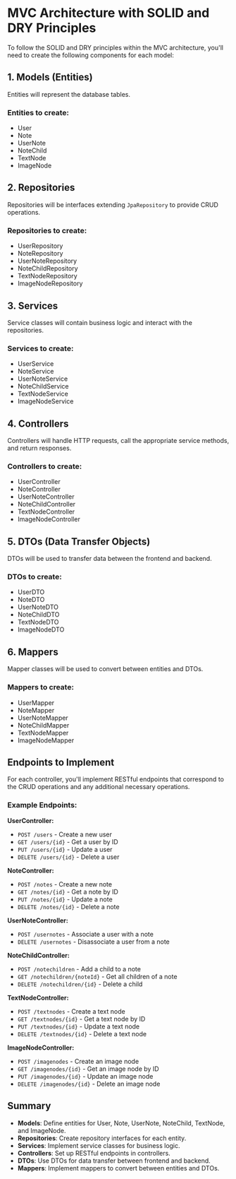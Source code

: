 # MVC Architecture with SOLID and DRY Principles

To follow the SOLID and DRY principles within the MVC architecture, you'll need to create the following components for each model:

## 1. Models (Entities)

Entities will represent the database tables.

### Entities to create:
- User
- Note
- UserNote
- NoteChild
- TextNode
- ImageNode

## 2. Repositories

Repositories will be interfaces extending `JpaRepository` to provide CRUD operations.

### Repositories to create:
- UserRepository
- NoteRepository
- UserNoteRepository
- NoteChildRepository
- TextNodeRepository
- ImageNodeRepository

## 3. Services

Service classes will contain business logic and interact with the repositories.

### Services to create:
- UserService
- NoteService
- UserNoteService
- NoteChildService
- TextNodeService
- ImageNodeService

## 4. Controllers

Controllers will handle HTTP requests, call the appropriate service methods, and return responses.

### Controllers to create:
- UserController
- NoteController
- UserNoteController
- NoteChildController
- TextNodeController
- ImageNodeController

## 5. DTOs (Data Transfer Objects)

DTOs will be used to transfer data between the frontend and backend.

### DTOs to create:
- UserDTO
- NoteDTO
- UserNoteDTO
- NoteChildDTO
- TextNodeDTO
- ImageNodeDTO

## 6. Mappers

Mapper classes will be used to convert between entities and DTOs.

### Mappers to create:
- UserMapper
- NoteMapper
- UserNoteMapper
- NoteChildMapper
- TextNodeMapper
- ImageNodeMapper

## Endpoints to Implement

For each controller, you'll implement RESTful endpoints that correspond to the CRUD operations and any additional necessary operations.

### Example Endpoints:

**UserController:**
- `POST /users` - Create a new user
- `GET /users/{id}` - Get a user by ID
- `PUT /users/{id}` - Update a user
- `DELETE /users/{id}` - Delete a user

**NoteController:**
- `POST /notes` - Create a new note
- `GET /notes/{id}` - Get a note by ID
- `PUT /notes/{id}` - Update a note
- `DELETE /notes/{id}` - Delete a note

**UserNoteController:**
- `POST /usernotes` - Associate a user with a note
- `DELETE /usernotes` - Disassociate a user from a note

**NoteChildController:**
- `POST /notechildren` - Add a child to a note
- `GET /notechildren/{noteId}` - Get all children of a note
- `DELETE /notechildren/{id}` - Delete a child

**TextNodeController:**
- `POST /textnodes` - Create a text node
- `GET /textnodes/{id}` - Get a text node by ID
- `PUT /textnodes/{id}` - Update a text node
- `DELETE /textnodes/{id}` - Delete a text node

**ImageNodeController:**
- `POST /imagenodes` - Create an image node
- `GET /imagenodes/{id}` - Get an image node by ID
- `PUT /imagenodes/{id}` - Update an image node
- `DELETE /imagenodes/{id}` - Delete an image node

## Summary
- **Models**: Define entities for User, Note, UserNote, NoteChild, TextNode, and ImageNode.
- **Repositories**: Create repository interfaces for each entity.
- **Services**: Implement service classes for business logic.
- **Controllers**: Set up RESTful endpoints in controllers.
- **DTOs**: Use DTOs for data transfer between frontend and backend.
- **Mappers**: Implement mappers to convert between entities and DTOs.

